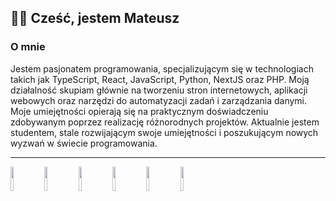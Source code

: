 ## 👋🏻 Cześć, jestem Mateusz

### O mnie

Jestem pasjonatem programowania, specjalizującym się w technologiach takich jak TypeScript, React, JavaScript, Python, NextJS oraz PHP. Moją działalność skupiam głównie na tworzeniu stron internetowych, aplikacji webowych oraz narzędzi do automatyzacji zadań i zarządzania danymi. Moje umiejętności opierają się na praktycznym doświadczeniu zdobywanym poprzez realizację różnorodnych projektów. Aktualnie jestem studentem, stale rozwijającym swoje umiejętności i poszukującym nowych wyzwań w świecie programowania.

---

<div>
  <img style="width: 10%;" src="https://cdn.jsdelivr.net/gh/devicons/devicon@latest/icons/typescript/typescript-original.svg" />
  <img style="width: 10%;" src="https://cdn.jsdelivr.net/gh/devicons/devicon@latest/icons/react/react-original.svg" />
  <img style="width: 10%;" src="https://cdn.jsdelivr.net/gh/devicons/devicon@latest/icons/nextjs/nextjs-original.svg" />
  <img style="width: 10%;" src="https://cdn.jsdelivr.net/gh/devicons/devicon@latest/icons/python/python-original.svg" />
  <img style="width: 10%;" src="https://cdn.jsdelivr.net/gh/devicons/devicon@latest/icons/javascript/javascript-original.svg" />
  <img style="width: 10%;" src="https://cdn.jsdelivr.net/gh/devicons/devicon@latest/icons/php/php-original.svg" />
</div>
